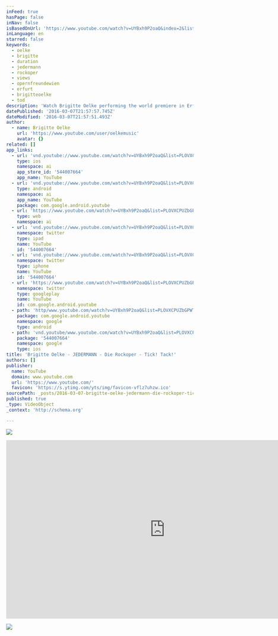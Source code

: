 ```yaml
---
inFeed: true
hasPage: false
inNav: false
isBasedOnUrl: 'https://www.youtube.com/watch?v=UYBxh9P2oaQ&index=2&list=PLOVXCPUZbGPWTaXeL8reNw5Ni5r_lUDd6'
inLanguage: en
starred: false
keywords:
  - oelke
  - brigitte
  - duration
  - jedermann
  - rockoper
  - views
  - opernfreundewien
  - erfurt
  - brigitteoelke
  - tod
description: 'Watch Brigitte Oelke performing the world premiere in Erfurt, Germany'
datePublished: '2016-03-07T21:57:57.745Z'
dateModified: '2016-03-07T21:57:51.493Z'
author:
  - name: Brigitte Oelke
    url: 'https://www.youtube.com/user/oelkemusic'
    avatar: {}
related: []
app_links:
  - url: 'vnd.youtube://www.youtube.com/watch?v=UYBxh9P2oaQ&list=PLOVXCPUZbGPWTaXeL8reNw5Ni5r_lUDd6&index=2&feature=applinks'
    type: ios
    namespace: ai
    app_store_id: '544007664'
    app_name: YouTube
  - url: 'vnd.youtube://www.youtube.com/watch?v=UYBxh9P2oaQ&list=PLOVXCPUZbGPWTaXeL8reNw5Ni5r_lUDd6&index=2&feature=applinks'
    type: android
    namespace: ai
    app_name: YouTube
    package: com.google.android.youtube
  - url: 'https://www.youtube.com/watch?v=UYBxh9P2oaQ&list=PLOVXCPUZbGPWTaXeL8reNw5Ni5r_lUDd6&index=2&feature=applinks'
    type: web
    namespace: ai
  - url: 'vnd.youtube://www.youtube.com/watch?v=UYBxh9P2oaQ&list=PLOVXCPUZbGPWTaXeL8reNw5Ni5r_lUDd6&index=2&feature=applinks'
    namespace: twitter
    type: ipad
    name: YouTube
    id: '544007664'
  - url: 'vnd.youtube://www.youtube.com/watch?v=UYBxh9P2oaQ&list=PLOVXCPUZbGPWTaXeL8reNw5Ni5r_lUDd6&index=2&feature=applinks'
    namespace: twitter
    type: iphone
    name: YouTube
    id: '544007664'
  - url: 'https://www.youtube.com/watch?v=UYBxh9P2oaQ&list=PLOVXCPUZbGPWTaXeL8reNw5Ni5r_lUDd6&index=2'
    namespace: twitter
    type: googleplay
    name: YouTube
    id: com.google.android.youtube
  - path: 'http/www.youtube.com/watch?v=UYBxh9P2oaQ&list=PLOVXCPUZbGPWTaXeL8reNw5Ni5r_lUDd6&index=2'
    package: com.google.android.youtube
    namespace: google
    type: android
  - path: 'vnd.youtube/www.youtube.com/watch?v=UYBxh9P2oaQ&list=PLOVXCPUZbGPWTaXeL8reNw5Ni5r_lUDd6&index=2'
    package: '544007664'
    namespace: google
    type: ios
title: 'Brigitte Oelke - JEDERMANN - Die Rockoper - Tick! Tack!'
authors: []
publisher:
  name: YouTube
  domain: www.youtube.com
  url: 'https://www.youtube.com/'
  favicon: 'https://s.ytimg.com/yts/img/favicon-vflz7uhzw.ico'
sourcePath: _posts/2016-03-07-brigitte-oelke-jedermann-die-rockoper-tick-tack.md
published: true
_type: VideoObject
_context: 'http://schema.org'

---
```

![](https://the-grid-user-content.s3-us-west-2.amazonaws.com/e20ee44d-30ee-47a5-ad4b-e66590af3a9f.jpg)

<iframe src="https://cdn.embedly.com/widgets/media.html?src=https%3A%2F%2Fwww.youtube.com%2Fembed%2Fvideoseries%3Flist%3DPLOVXCPUZbGPWTaXeL8reNw5Ni5r_lUDd6&amp;url=https%3A%2F%2Fwww.youtube.com%2Fwatch%3Fv%3DUYBxh9P2oaQ%26index%3D2%26list%3DPLOVXCPUZbGPWTaXeL8reNw5Ni5r_lUDd6&amp;image=https%3A%2F%2Fi.ytimg.com%2Fvi%2FUYBxh9P2oaQ%2Fhqdefault.jpg&amp;key=b7d04c9b404c499eba89ee7072e1c4f7&amp;type=text%2Fhtml&amp;schema=youtube" width="854" height="480" scrolling="no" frameborder="0" allowfullscreen="allowfullscreen" style=""></iframe>

![](https://the-grid-user-content.s3-us-west-2.amazonaws.com/dc2a24aa-5533-4451-98fc-c45fe105b04c.jpg)